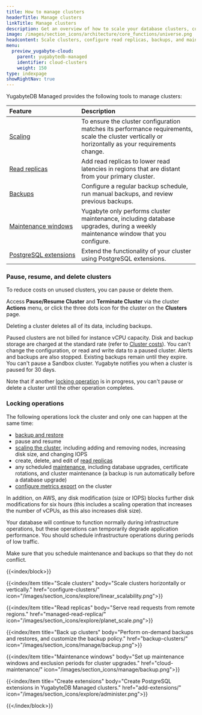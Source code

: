 ```yaml
---
title: How to manage clusters
headerTitle: Manage clusters
linkTitle: Manage clusters
description: Get an overview of how to scale your database clusters, configure backups and maintenance windows, and pause or delete clusters in YugabyteDB Managed.
image: /images/section_icons/architecture/core_functions/universe.png
headcontent: Scale clusters, configure read replicas, backups, and maintenance, and pause clusters
menu:
  preview_yugabyte-cloud:
    parent: yugabytedb-managed
    identifier: cloud-clusters
    weight: 150
type: indexpage
showRightNav: true
---
```


YugabyteDB Managed provides the following tools to manage clusters:

| Feature | Description |
| :--- | :--- |
| [Scaling](configure-clusters/) | To ensure the cluster configuration matches its performance requirements, scale the cluster vertically or horizontally as your requirements change. |
| [Read replicas](managed-read-replica/) | Add read replicas to lower read latencies in regions that are distant from your primary cluster. |
| [Backups](backup-clusters/) | Configure a regular backup schedule, run manual backups, and review previous backups. |
| [Maintenance windows](cloud-maintenance/) | Yugabyte only performs cluster maintenance, including database upgrades, during a weekly maintenance window that you configure. |
| [PostgreSQL&nbsp;extensions](add-extensions/) | Extend the functionality of your cluster using PostgreSQL extensions. |

### Pause, resume, and delete clusters

To reduce costs on unused clusters, you can pause or delete them.

Access **Pause/Resume Cluster** and **Terminate Cluster** via the cluster **Actions** menu, or click the three dots icon for the cluster on the **Clusters** page.

Deleting a cluster deletes all of its data, including backups.

Paused clusters are not billed for instance vCPU capacity. Disk and backup storage are charged at the standard rate (refer to [Cluster costs](../cloud-admin/cloud-billing-costs/#paused-cluster-costs)). You can't change the configuration, or read and write data to a paused cluster. Alerts and backups are also stopped. Existing backups remain until they expire. You can't pause a Sandbox cluster. Yugabyte notifies you when a cluster is paused for 30 days.

Note that if another [locking operation](#locking-operations) is in progress, you can't pause or delete a cluster until the other operation completes.

### Locking operations

The following operations lock the cluster and only one can happen at the same time:

- [backup and restore](backup-clusters/)
- pause and resume
- [scaling the cluster](configure-clusters/), including adding and removing nodes, increasing disk size, and changing IOPS
- create, delete, and edit of [read replicas](managed-read-replica/)
- any scheduled [maintenance](cloud-maintenance/), including database upgrades, certificate rotations, and cluster maintenance (a backup is run automatically before a database upgrade)
- [configure metrics export](../cloud-monitor/metrics-export/) on the cluster

In addition, on AWS, any disk modification (size or IOPS) blocks further disk modifications for six hours (this includes a scaling operation that increases the number of vCPUs, as this also increases disk size).

Your database will continue to function normally during infrastructure operations, but these operations can temporarily degrade application performance. You should schedule infrastructure operations during periods of low traffic.

Make sure that you schedule maintenance and backups so that they do not conflict.

{{<index/block>}}

  {{<index/item
    title="Scale clusters"
    body="Scale clusters horizontally or vertically."
    href="configure-clusters/"
    icon="/images/section_icons/explore/linear_scalability.png">}}

  {{<index/item
    title="Read replicas"
    body="Serve read requests from remote regions."
    href="managed-read-replica/"
    icon="/images/section_icons/explore/planet_scale.png">}}

  {{<index/item
    title="Back up clusters"
    body="Perform on-demand backups and restores, and customize the backup policy."
    href="backup-clusters/"
    icon="/images/section_icons/manage/backup.png">}}

  {{<index/item
    title="Maintenance windows"
    body="Set up maintenance windows and exclusion periods for cluster upgrades."
    href="cloud-maintenance/"
    icon="/images/section_icons/manage/backup.png">}}

  {{<index/item
    title="Create extensions"
    body="Create PostgreSQL extensions in YugabyteDB Managed clusters."
    href="add-extensions/"
    icon="/images/section_icons/explore/administer.png">}}

{{</index/block>}}
